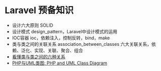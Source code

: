 # Laravel 预备知识
- 设计六大原则 SOLID
- 设计模式 design_pattern，Laravel中设计模式的运用
- IOC容器 ioc，依赖注入，控制反转，bind，make
- 类与类之间的关联关系 association_between_classes 六大关联关系，依赖、泛化、实现、关联、聚合、组合
- [看懂类与类之间的六种关系](https://blog.csdn.net/Kobe_k/article/details/105507949)
- [PHP与UML类图: PHP and UML Class Diagram](https://blog.csdn.net/suiye/article/details/8880176?spm=1001.2014.3001.5502)